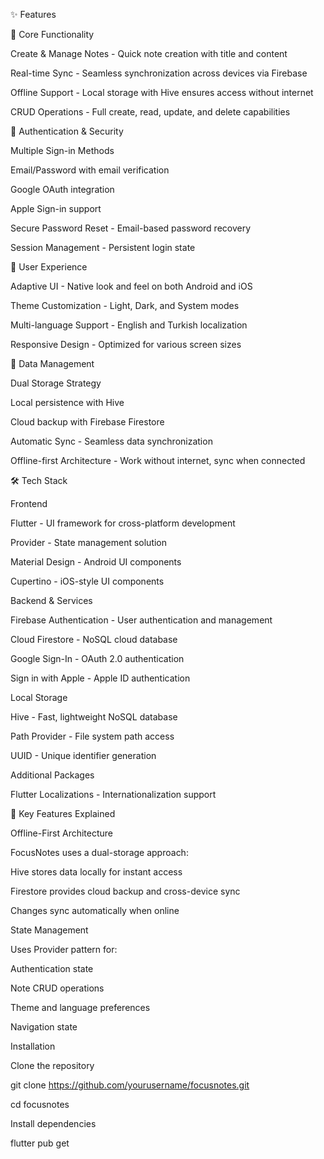 ✨ Features

📱 Core Functionality

Create & Manage Notes - Quick note creation with title and content

Real-time Sync - Seamless synchronization across devices via Firebase

Offline Support - Local storage with Hive ensures access without internet

CRUD Operations - Full create, read, update, and delete capabilities

🔐 Authentication & Security

Multiple Sign-in Methods

Email/Password with email verification

Google OAuth integration

Apple Sign-in support


Secure Password Reset - Email-based password recovery

Session Management - Persistent login state

🎨 User Experience

Adaptive UI - Native look and feel on both Android and iOS

Theme Customization - Light, Dark, and System modes

Multi-language Support - English and Turkish localization

Responsive Design - Optimized for various screen sizes

💾 Data Management

Dual Storage Strategy

Local persistence with Hive

Cloud backup with Firebase Firestore


Automatic Sync - Seamless data synchronization

Offline-first Architecture - Work without internet, sync when connected

🛠️ Tech Stack

Frontend

Flutter - UI framework for cross-platform development

Provider - State management solution

Material Design - Android UI components

Cupertino - iOS-style UI components

Backend & Services

Firebase Authentication - User authentication and management

Cloud Firestore - NoSQL cloud database

Google Sign-In - OAuth 2.0 authentication

Sign in with Apple - Apple ID authentication

Local Storage

Hive - Fast, lightweight NoSQL database

Path Provider - File system path access

UUID - Unique identifier generation

Additional Packages

Flutter Localizations - Internationalization support

🎯 Key Features Explained

Offline-First Architecture

FocusNotes uses a dual-storage approach:

Hive stores data locally for instant access

Firestore provides cloud backup and cross-device sync

Changes sync automatically when online

State Management

Uses Provider pattern for:

Authentication state

Note CRUD operations

Theme and language preferences

Navigation state

Installation

Clone the repository

git clone https://github.com/yourusername/focusnotes.git

cd focusnotes

Install dependencies

flutter pub get
